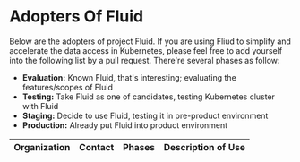# Adopters Of Fluid 

Below are the adopters of project Fluid. If you are using Fliud to simplify and accelerate the data access in Kubernetes, please feel free to add yourself into the following list by a pull request. There're several phases as follow:

* **Evaluation:** Known Fluid, that's interesting; evaluating the features/scopes of Fluid
* **Testing:** Take Fluid as one of candidates, testing Kubernetes cluster with Fluid
* **Staging:** Decide to use Fluid, testing it in pre-product environment
* **Production:** Already put Fluid into product environment


| Organization | Contact | Phases      | Description of Use |
| ------------ | ------- | ----------- | ------------------ |
